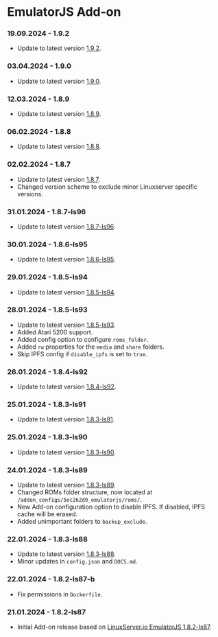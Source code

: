 # EmulatorJS Add-on

### 19.09.2024 - 1.9.2 
  - Update to latest version [1.9.2](https://github.com/linuxserver/docker-emulatorjs/releases/tag/1.9.2-ls134).

### 03.04.2024 - 1.9.0 
  - Update to latest version [1.9.0](https://github.com/linuxserver/docker-emulatorjs/releases/tag/1.9.0-ls109).

### 12.03.2024 - 1.8.9 
  - Update to latest version [1.8.9](https://github.com/linuxserver/docker-emulatorjs/releases/tag/1.8.9-ls105).

### 06.02.2024 - 1.8.8 
  - Update to latest version [1.8.8](https://github.com/linuxserver/docker-emulatorjs/releases/tag/1.8.8-ls99).

### 02.02.2024 - 1.8.7 
  - Update to latest version [1.8.7](https://github.com/linuxserver/docker-emulatorjs/releases/tag/1.8.7-ls97).
  - Changed version scheme to exclude minor Linuxserver specific versions.

### 31.01.2024 - 1.8.7-ls96
  - Update to latest version [1.8.7-ls96](https://github.com/linuxserver/docker-emulatorjs/releases/tag/1.8.7-ls96).

### 30.01.2024 - 1.8.6-ls95
  - Update to latest version [1.8.6-ls95](https://github.com/linuxserver/docker-emulatorjs/releases/tag/1.8.6-ls95).

### 29.01.2024 - 1.8.5-ls94
  - Update to latest version [1.8.5-ls94](https://github.com/linuxserver/docker-emulatorjs/releases/tag/1.8.5-ls94).

### 28.01.2024 - 1.8.5-ls93
  - Update to latest version [1.8.5-ls93](https://github.com/linuxserver/docker-emulatorjs/releases/tag/1.8.5-ls93).
  - Added Atari 5200 support.
  - Added config option to configure `roms_folder`.
  - Added `rw` properties for the `media` and `share` folders.
  - Skip IPFS config if `disable_ipfs` is set to `true`. 

### 26.01.2024 - 1.8.4-ls92
  - Update to latest version [1.8.4-ls92](https://github.com/linuxserver/docker-emulatorjs/releases/tag/1.8.4-ls92).

### 25.01.2024 - 1.8.3-ls91
  - Update to latest version [1.8.3-ls91](https://github.com/linuxserver/docker-emulatorjs/releases/tag/1.8.3-ls91).

### 25.01.2024 - 1.8.3-ls90
  - Update to latest version [1.8.3-ls90](https://github.com/linuxserver/docker-emulatorjs/releases/tag/1.8.3-ls90).

### 24.01.2024 - 1.8.3-ls89
  - Update to latest version [1.8.3-ls89](https://github.com/linuxserver/docker-emulatorjs/releases/tag/1.8.3-ls89).
  - Changed ROMs folder structure, now located at `/addon_configs/5ec262d9_emulatorjs/roms/`.
  - New Add-on configuration option to disable IPFS. If disabled, IPFS cache will be erased.
  - Added unimportant folders to `backup_exclude`.

### 22.01.2024 - 1.8.3-ls88
  - Update to latest version [1.8.3-ls88](https://github.com/linuxserver/docker-emulatorjs/releases/tag/1.8.3-ls88).
  - Minor updates in `config.json` and `DOCS.md`.

### 22.01.2024 - 1.8.2-ls87-b
  - Fix permissions in `Dockerfile`.

### 21.01.2024 - 1.8.2-ls87
  - Initial Add-on release based on [LinuxServer.io EmulatorJS 1.8.2-ls87](https://github.com/linuxserver/docker-emulatorjs/releases/tag/1.8.2-ls87).
